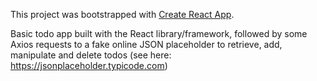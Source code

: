 This project was bootstrapped with [Create React App](https://github.com/facebook/create-react-app).

Basic todo app built with the React library/framework, followed by some Axios requests to a fake online JSON placeholder to retrieve, add, manipulate and delete todos (see here: https://jsonplaceholder.typicode.com)


